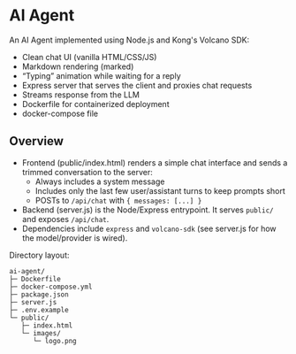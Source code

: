 # AI Agent

An AI Agent implemented using Node.js and Kong's Volcano SDK:
- Clean chat UI (vanilla HTML/CSS/JS)
- Markdown rendering (marked)
- “Typing” animation while waiting for a reply
- Express server that serves the client and proxies chat requests
- Streams response from the LLM
- Dockerfile for containerized deployment
- docker-compose file

## Overview

- Frontend (public/index.html) renders a simple chat interface and sends a trimmed conversation to the server:
  - Always includes a system message
  - Includes only the last few user/assistant turns to keep prompts short
  - POSTs to `/api/chat` with `{ messages: [...] }`
- Backend (server.js) is the Node/Express entrypoint. It serves `public/` and exposes `/api/chat`.
- Dependencies include `express` and `volcano-sdk` (see server.js for how the model/provider is wired).

Directory layout:
```
ai-agent/
├─ Dockerfile
├─ docker-compose.yml
├─ package.json
├─ server.js
├─ .env.example
└─ public/
   ├─ index.html
   └─ images/
      └─ logo.png
```


